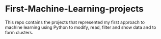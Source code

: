 # First-Machine-Learning-projects
This repo contains the projects that represented my first approach to machine learning using Python to modify, read, filter and show data and to form clusters.
